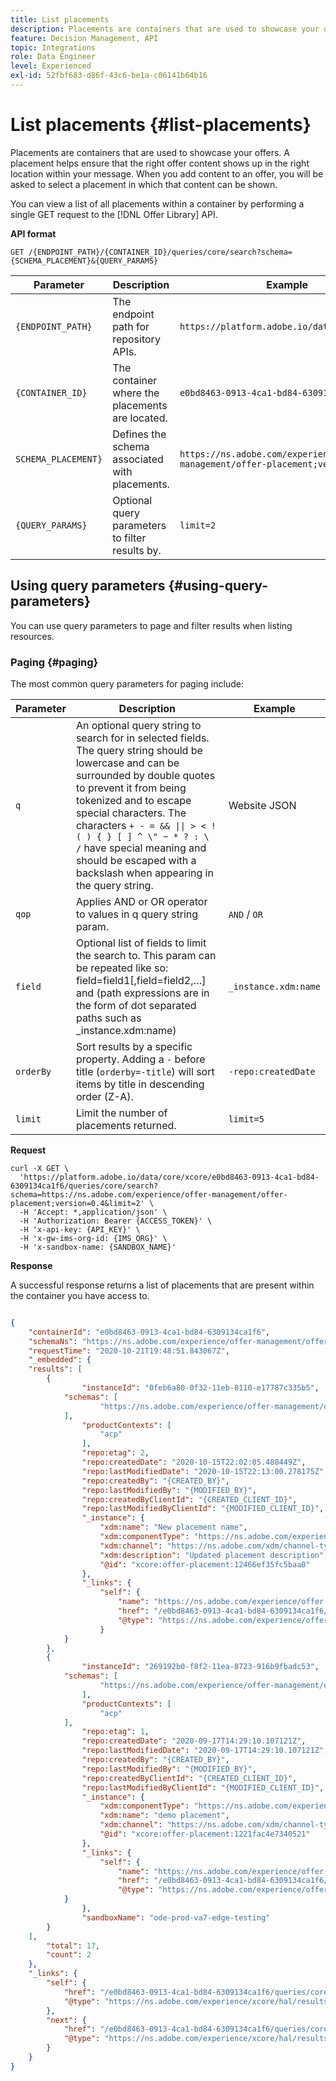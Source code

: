 ```yaml
---
title: List placements
description: Placements are containers that are used to showcase your offers.
feature: Decision Management, API
topic: Integrations
role: Data Engineer
level: Experienced
exl-id: 52fbf683-d86f-43c6-be1a-c06141b64b16
---
```

# List placements {#list-placements}

Placements are containers that are used to showcase your offers. A placement helps ensure that the right offer content shows up in the right location within your message. When you add content to an offer, you will be asked to select a placement in which that content can be shown.

You can view a list of all placements within a container by performing a single GET request to the [!DNL Offer Library] API.

**API format**

```http
GET /{ENDPOINT_PATH}/{CONTAINER_ID}/queries/core/search?schema={SCHEMA_PLACEMENT}&{QUERY_PARAMS}
```

| Parameter | Description | Example |
| --------- | ----------- | ------- |
| `{ENDPOINT_PATH}` | The endpoint path for repository APIs. | `https://platform.adobe.io/data/core/xcore/` |
| `{CONTAINER_ID}` | The container where the placements are located. | `e0bd8463-0913-4ca1-bd84-6309134ca1f6` |
| `SCHEMA_PLACEMENT}` | Defines the schema associated with placements. | `https://ns.adobe.com/experience/offer-management/offer-placement;version=0.4` |
| `{QUERY_PARAMS}` | Optional query parameters to filter results by. | `limit=2` |

## Using query parameters {#using-query-parameters}

You can use query parameters to page and filter results when listing resources.

### Paging {#paging}

The most common query parameters for paging include:

| Parameter | Description | Example |
| --------- | ----------- | ------- |
| `q` | An optional query string to search for in selected fields. The query string should be lowercase and can be surrounded by double quotes to prevent it from being tokenized and to escape special characters. The characters `+ - = && \|\| > < ! ( ) { } [ ] ^ \" ~ * ? : \ /` have special meaning and should be escaped with a backslash when appearing in the query string. | Website JSON |
| `qop` | Applies AND or OR operator to values in q query string param. | `AND` / `OR` |
| `field` | Optional list of fields to limit the search to. This param can be repeated like so: field=field1[,field=field2,…] and (path expressions are in the form of dot separated paths such as _instance.xdm:name) | `_instance.xdm:name` |
| `orderBy` | Sort results by a specific property. Adding a `-` before title (`orderby=-title`) will sort items by title in descending order (Z-A). | `-repo:createdDate` |
| `limit` | Limit the number of placements returned. | `limit=5` |

**Request**

```shell
curl -X GET \
  'https://platform.adobe.io/data/core/xcore/e0bd8463-0913-4ca1-bd84-6309134ca1f6/queries/core/search?schema=https://ns.adobe.com/experience/offer-management/offer-placement;version=0.4&limit=2' \
  -H 'Accept: *,application/json' \
  -H 'Authorization: Bearer {ACCESS_TOKEN}' \
  -H 'x-api-key: {API_KEY}' \
  -H 'x-gw-ims-org-id: {IMS_ORG}' \
  -H 'x-sandbox-name: {SANDBOX_NAME}'
```

**Response**

A successful response returns a list of placements that are present within the container you have access to.

```json

{
    "containerId": "e0bd8463-0913-4ca1-bd84-6309134ca1f6",
    "schemaNs": "https://ns.adobe.com/experience/offer-management/offer-placement;version=0.4",
    "requestTime": "2020-10-21T19:48:51.843067Z",
    "_embedded": {
    "results": [
        {
                "instanceId": "0feb6a80-0f32-11eb-8110-e17787c335b5",
            "schemas": [
                    "https://ns.adobe.com/experience/offer-management/offer-placement;version=0.4"
            ],
                "productContexts": [
                    "acp"
                ],
                "repo:etag": 2,
                "repo:createdDate": "2020-10-15T22:02:05.480449Z",
                "repo:lastModifiedDate": "2020-10-15T22:13:00.278175Z",
                "repo:createdBy": "{CREATED_BY}",
                "repo:lastModifiedBy": "{MODIFIED_BY}",
                "repo:createdByClientId": "{CREATED_CLIENT_ID}",
                "repo:lastModifiedByClientId": "{MODIFIED_CLIENT_ID}",
                "_instance": {
                    "xdm:name": "New placement name",
                    "xdm:componentType": "https://ns.adobe.com/experience/offer-management/content-component-html",
                    "xdm:channel": "https://ns.adobe.com/xdm/channel-types/web",
                    "xdm:description": "Updated placement description",
                    "@id": "xcore:offer-placement:12466ef35fc5baa0"
                },
                "_links": {
                    "self": {
                        "name": "https://ns.adobe.com/experience/offer-management/offer-placement;version=0.4#0feb6a80-0f32-11eb-8110-e17787c335b5",
                        "href": "/e0bd8463-0913-4ca1-bd84-6309134ca1f6/instances/0feb6a80-0f32-11eb-8110-e17787c335b5",
                        "@type": "https://ns.adobe.com/experience/offer-management/offer-placement;version=0.4"
                    }
            }
        },
        {
                "instanceId": "269192b0-f8f2-11ea-8723-916b9fbadc53",
            "schemas": [
                    "https://ns.adobe.com/experience/offer-management/offer-placement;version=0.4"
                ],
                "productContexts": [
                    "acp"
            ],
                "repo:etag": 1,
                "repo:createdDate": "2020-09-17T14:29:10.107121Z",
                "repo:lastModifiedDate": "2020-09-17T14:29:10.107121Z",
                "repo:createdBy": "{CREATED_BY}",
                "repo:lastModifiedBy": "{MODIFIED_BY}",
                "repo:createdByClientId": "{CREATED_CLIENT_ID}",
                "repo:lastModifiedByClientId": "{MODIFIED_CLIENT_ID}",
                "_instance": {
                    "xdm:componentType": "https://ns.adobe.com/experience/offer-management/content-component-html",
                    "xdm:name": "demo placement",
                    "xdm:channel": "https://ns.adobe.com/xdm/channel-types/web",
                    "@id": "xcore:offer-placement:1221fac4e7340521"
                },
                "_links": {
                    "self": {
                        "name": "https://ns.adobe.com/experience/offer-management/offer-placement;version=0.4#269192b0-f8f2-11ea-8723-916b9fbadc53",
                        "href": "/e0bd8463-0913-4ca1-bd84-6309134ca1f6/instances/269192b0-f8f2-11ea-8723-916b9fbadc53",
                        "@type": "https://ns.adobe.com/experience/offer-management/offer-placement;version=0.4"
            }
                },
                "sandboxName": "ode-prod-va7-edge-testing"
        }
    ],
        "total": 17,
        "count": 2
    },
    "_links": {
        "self": {
            "href": "/e0bd8463-0913-4ca1-bd84-6309134ca1f6/queries/core/search?schema=https://ns.adobe.com/experience/offer-management/offer-placement;version=0.4&limit=2",
            "@type": "https://ns.adobe.com/experience/xcore/hal/results"
        },
        "next": {
            "href": "/e0bd8463-0913-4ca1-bd84-6309134ca1f6/queries/core/search?start=269192b0-f8f2-11ea-8723-916b9fbadc53&orderby=instanceId&schema=https://ns.adobe.com/experience/offer-management/offer-placement;version=0.4&limit=2",
            "@type": "https://ns.adobe.com/experience/xcore/hal/results"
        }
    }
}
```

